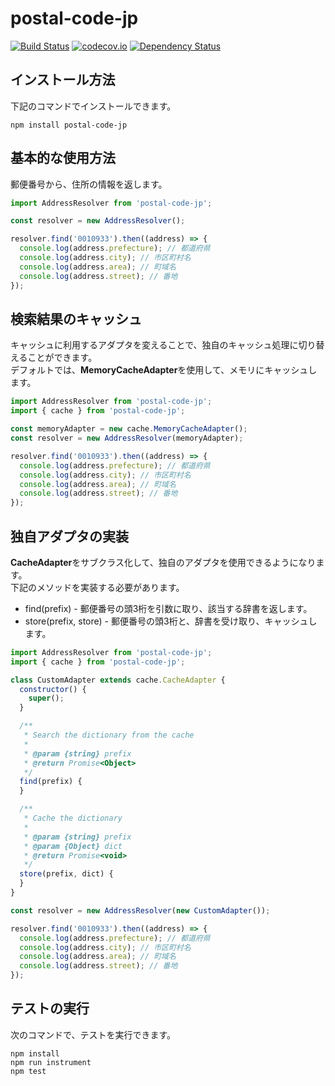 # postal-code-jp

[![Build Status](https://travis-ci.org/holyshared/postal-code-jp.svg?branch=master)](https://travis-ci.org/holyshared/postal-code-jp)
[![codecov.io](https://codecov.io/github/holyshared/postal-code-jp/coverage.svg?branch=master)](https://codecov.io/github/holyshared/postal-code-jp?branch=master)
[![Dependency Status](https://www.versioneye.com/user/projects/564c68b14e32b6001e00036a/badge.svg?style=flat)](https://www.versioneye.com/user/projects/564c68b14e32b6001e00036a)

## インストール方法

下記のコマンドでインストールできます。

	npm install postal-code-jp

## 基本的な使用方法

郵便番号から、住所の情報を返します。

```js
import AddressResolver from 'postal-code-jp';

const resolver = new AddressResolver();

resolver.find('0010933').then((address) => {
  console.log(address.prefecture); // 都道府県
  console.log(address.city); // 市区町村名
  console.log(address.area); // 町域名
  console.log(address.street); // 番地
});
```

## 検索結果のキャッシュ

キャッシュに利用するアダプタを変えることで、独自のキャッシュ処理に切り替えることができます。  
デフォルトでは、**MemoryCacheAdapter**を使用して、メモリにキャッシュします。

```js
import AddressResolver from 'postal-code-jp';
import { cache } from 'postal-code-jp';

const memoryAdapter = new cache.MemoryCacheAdapter();
const resolver = new AddressResolver(memoryAdapter);

resolver.find('0010933').then((address) => {
  console.log(address.prefecture); // 都道府県
  console.log(address.city); // 市区町村名
  console.log(address.area); // 町域名
  console.log(address.street); // 番地
});
```

## 独自アダプタの実装

**CacheAdapter**をサブクラス化して、独自のアダプタを使用できるようになります。  
下記のメソッドを実装する必要があります。

* find(prefix) - 郵便番号の頭3桁を引数に取り、該当する辞書を返します。
* store(prefix, store) - 郵便番号の頭3桁と、辞書を受け取り、キャッシュします。

```js
import AddressResolver from 'postal-code-jp';
import { cache } from 'postal-code-jp';

class CustomAdapter extends cache.CacheAdapter {
  constructor() {
    super();
  }

  /**
   * Search the dictionary from the cache
   *
   * @param {string} prefix
   * @return Promise<Object>
   */
  find(prefix) {
  }

  /**
   * Cache the dictionary
   *
   * @param {string} prefix
   * @param {Object} dict
   * @return Promise<void>
   */
  store(prefix, dict) {
  }
}

const resolver = new AddressResolver(new CustomAdapter());

resolver.find('0010933').then((address) => {
  console.log(address.prefecture); // 都道府県
  console.log(address.city); // 市区町村名
  console.log(address.area); // 町域名
  console.log(address.street); // 番地
});
```

## テストの実行

次のコマンドで、テストを実行できます。

	npm install
	npm run instrument
	npm test
